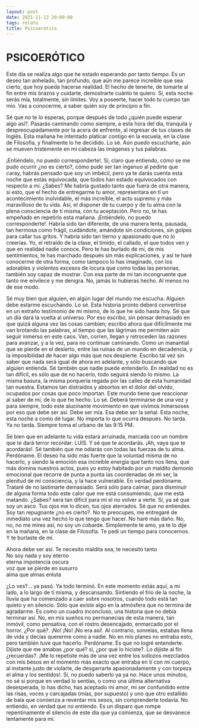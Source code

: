 ```yaml
---
layout: post
date: 2021-11-12 20:09:00
tags: relato
title: Psicoerótico
---
```


# PSICOERÓTICO

Este día se realiza algo que he estado esperando por tanto tiempo. Es
un deseo tan anhelado, tan profundo, que aún me parece increíble que
sea cierto, que hoy pueda hacerse realidad. El hecho de tenerte, de
tomarte al fin entre mis brazos y cuidarte, demostrarte cuánto te
quiero. Sí, esta noche serás mía, totalmente, sin límites. Voy a
poseerte, hacer todo tu cuerpo tan mío. Vas a conocerme, a saber quién
soy de principio a fin.

Sé que no te lo esperas, porque después de todo ¿quién puede esperar
algo así?. Pasarás caminando como siempre, a esta hora del día,
tranquila y despreocupadamente por la acera de enfrente, al regresar de
tus clases de Inglés. Esta mañana he intentado platicar contigo en la
escuela, en la clase de Filosofía, y finalmente lo he decidido. Lo sé.
Aún puedo escucharte, aún se mueven tristemente en mi cabeza las
imágenes y tus palabras.

¡Entiéndelo, no puedo corresponderte!. Sí, claro que entiendo, cómo se
me pudo ocurrir ¿no es cierto?, cómo pude ser tan ingenuo al pedirte
que caray, habrás pensado que soy un imbécil, pero ya te darás cuenta
esta noche que estás equivocada, que todos han estado equivocados con
respecto a mí. ¿Sabes? Me habría gustado tanto que fuera de otra
manera, sí esto, que el hecho de entregarme tu amor, representara en tí
un acontecimiento inolvidable, el más increíble, el acto supremo y más
maravilloso de tu vida. Así, el disponer de tu cuerpo y de tu alma con
la plena consciencia de tí misma, con tu aceptación. Pero no, te has
empeñado en repetirlo esta mañana. ¡Entiéndelo, no puedo
corresponderte!. Habría sido tan diferente, de una manera lenta,
pausada, tan hermosa como frágil, cuidándote, amándote sin condiciones,
sin golpes para callar tus gritos. Y habría sido tan tierno y
apasionado que no lo creerías. Yo, el retraído de la clase, el tímido,
el callado, el que todos ven y que en realidad nadie conoce. Pero te
has burlado de mí, de mis sentimientos; te has marchado después sin más
explicaciones, y así te haré conocerme de otra forma, como tampoco lo
has imaginado, con los adorables y violentos excesos de locura que como
todas las personas, también soy capaz de mostrar. Con esa parte de mí
tan incongruente que tanto me envilece y me denigra. No, jamás lo
hubieras hecho. Al menos no de ese modo.

Sé muy bien que alguien, en algún lugar del mundo me escucha. Alguien
debe estarme escuchando. Lo sé. Esta historia pronto deberá convertirse
en un extraño testimonio de mí mismo, de lo que he sido hasta hoy. Sé
que un día dará la vuelta al universo. Por eso escribo, sin pensar
demasiado en que quizá alguna vez las cosas cambien; escribo ahora que
difícilmente me van brotando las palabras, al tiempo que las lágrimas
me permiten aún seguir inmerso en este caos. Van, corren, llegan y
retroceden las razones para avanzar, y a la vez, para no continuar
caminando. Como un manantial que se pierde en el desierto, entre las
ruinas de un mundo en decadencia, y la imposibilidad de hacer algo más
que nos despierte. Escribo tal vez sin saber que nada será igual de
ahora en adelante, y sólo buscando que alguien entienda. Sé también que
nadie puede entenderlo. En realidad no es tan difícil, es sólo que de
no hacerlo, todo seguirá siendo lo mismo. La misma basura, la misma
porquería regada por las calles de esta humanidad tan nuestra. Estamos
tan distraídos y absortos en el dolor del olvido, ocupados por cosas
que poco importan. Este mundo tiene que reaccionar al saber de mí, de
lo que he hecho. Lo sé. Deberá terminarse de una vez y para siempre,
todo este alucinante movimiento en que vivimos inmersoses por eso que
debe ser así. Debe ser mía. Esa debe ser la señal. Esta noche, esta
noche a como dé lugar. No importa lo que ocurra después. No tarda. Ya
no tarda. Siempre toma el urbano de las 9:15 PM.

Sé bien que en adelante tu vida estará arruinada, marcada con un nombre
que te dará terror recordar: LUIS. Y sé que te acordarás. ¡Ah, vaya que
te acordarás!. Sé también que me odiarás con todas las fuerzas de tu
alma. Perdóname. El deseo ha sido más fuerte que la voluntad misma de
no hacerlo, y siendo la emoción esa increíble energía que tanto nos
llena, que más domina nuestros actos, pues yo estoy habitado por un
maldito demonio emocional que recorre de punta a punta las coordenadas
de mi ser, la plenitud de mi consciencia, y la hace vulnerable. En
verdad perdóname. Trataré de no lastimarte demasiado. Será sólo para
calmar, para disminuir de alguna forma todo este calor que me está
consumiendo, que me está matando. ¿Sabes? será tan difícil para mí el
no volver a verte. Sí, ya sé que soy un asco. Tus ojos me lo dicen, tus
ojos aterrados. Sé que no entiendes. Soy tan repugnante ¿no es cierto?.
No te preocupes, me entregaré de inmediato una vez hecho lo que tengo
que hacer. No haré más daño. No, no, no me mires así, no soy un
cobarde. Simplemente te amo, ya te lo dije en la mañana, en la clase de
Filosofía. Te pedí un tiempo para conocernos. Y te burlaste de mí.

Ahora debe ser así. Te necesito maldita sea, te necesito tanto  
No soy nada y soy eterno  
eterna impotencia oscura  
voz que se pierde en susurro  
alma que almas enluta

¿Lo ves?... ya pasó. Ya todo terminó. En este momento estás aquí, a mi
lado, a lo largo de tí misma, y descansando. Sintiendo el frío de la
noche, la lluvia que ha comenzado a caer sobre nosotros, cuando todo
está tan quieto y en silencio. Sólo que existe algo en la atmósfera que
no termina de agradarme. Es como un cuadro inconcluso, una historia que
no debía terminar así. No, en mis sueños no permanecías de esta manera,
tan inmóvil, como pensativa, con el rostro desencajado, enmarcado por
el horror. ¿Por qué?. ¡No! ¡No! ¡No era así!. Al contrario, sonreías,
estabas llena de vida y decías quererme como a nadie. No en mis planes
no entraba esto, pero también tuve que hacerlo. Perdóname. Es que no
logré entenderte. Dijiste que me amabas ¿por qué? sí, ¿por qué lo
hiciste?. Lo dijiste al fín ¿recuerdas?. ¡Me lo repetiste más de una
vez entre los sollozos mezclados con mis besos en el momento más exacto
que entraba en tí con mi cuerpo, al instante justo de violarte, de
desgarrarte apasionadamente y con torpeza el alma y los sentidos!. Sí,
no puedo saberlo ya ya no. Hace unos minutos, no sé si porque en verdad
lo sentías, o como una última alternativa desesperada, lo has dicho,
has aceptado mi amor, mi ser confundido entre las risas, voces y
carcajadas (mías, por supuesto) y uno que otro estallido de bala que
comienza a reventar mis sesos, sin comprenderte todavía. No entiendo,
en verdad que no entiendo. Es un disparo que rompe repentinamente el
silencio de este día que ya comienza, que se desvanece lentamente para
mí.